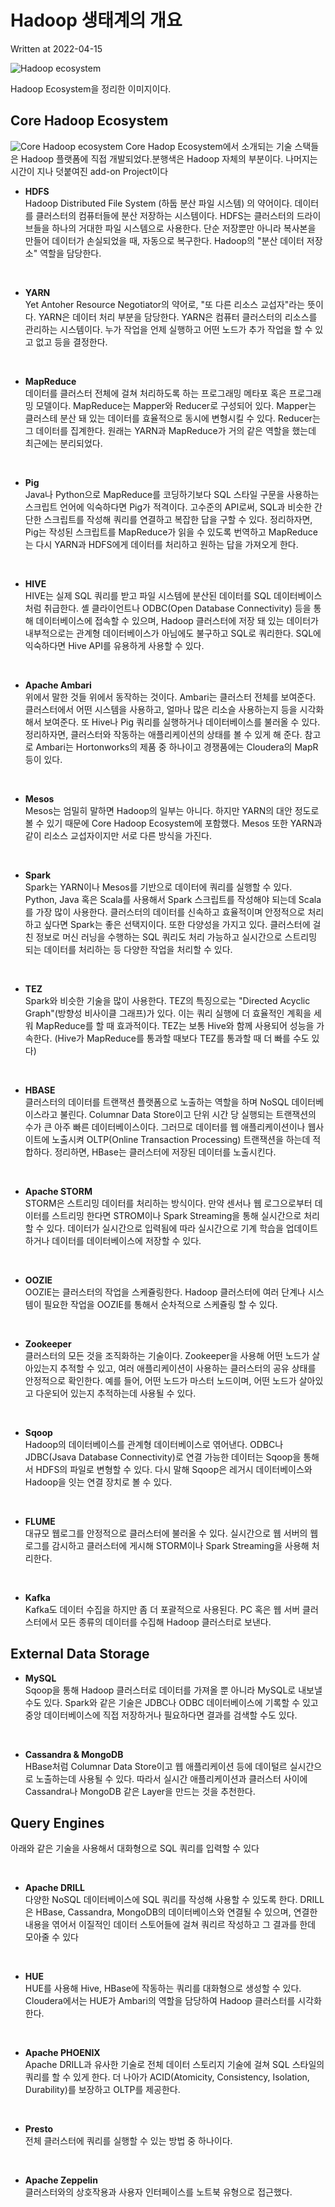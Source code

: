 # Hadoop 생태계의 개요

Written at 2022-04-15

![Hadoop ecosystem](/Cluster%20Computing%20Fundamentals/Hadoop/asset/Hadoop%20Ecosystem.png)

Hadoop Ecosystem을 정리한 이미지이다.

## Core Hadoop Ecosystem

![Core Hadoop ecosystem](/Cluster%20Computing%20Fundamentals/Hadoop/asset/core-hadoop-system.png)
Core Hadop Ecosystem에서 소개되는 기술 스택들은 Hadoop 플랫폼에 직접 개발되었다.분행색은 Hadoop 자체의 부분이다. 나머지는 시간이 지나 덧붙여진 add-on Project이다

- **HDFS**  
  Hadoop Distributed File System (하둡 분산 파일 시스템) 의 약어이다. 데이터를 클러스터의 컴퓨터들에 분산 저장하는 시스템이다. HDFS는 클러스터의 드라이브들을 하나의 거대한 파일 시스템으로 사용한다. 단순 저장뿐만 아니라 복사본을 만들어 데이터가 손실되었을 때, 자동으로 복구한다. Hadoop의 "분산 데이터 저장소" 역할을 담당한다.

<br>

- **YARN**  
  Yet Antoher Resource Negotiator의 약어로, "또 다른 리소스 교섭자"라는 뜻이다. YARN은 데이터 처리 부분을 담당한다. YARN은 컴퓨터 클러스터의 리소스를 관리하는 시스템이다. 누가 작업을 언제 실행하고 어떤 노드가 추가 작업을 할 수 있고 없고 등을 결정한다.

<br>

- **MapReduce**  
  데이터를 클러스터 전체에 걸쳐 처리하도록 하는 프로그래밍 메타포 혹은 프로그래밍 모델이다. MapReduce는 Mapper와 Reducer로 구성되어 있다. Mapper는 클러스테 분산 돼 있는 데이터를 효율적으로 동시에 변형시킬 수 있다. Reducer는 그 데이터를 집계한다.
  원래는 YARN과 MapReduce가 거의 같은 역할을 했는데 최근에는 분리되었다.

<br>

- **Pig**  
  Java나 Python으로 MapReduce를 코딩하기보다 SQL 스타일 구문을 사용하는 스크립트 언어에 익숙하다면 Pig가 적격이다. 고수준의 API로써, SQL과 비슷한 간단한 스크립트를 작성해 쿼리를 연결하고 복잡한 답을 구할 수 있다. 정리하자면, Pig는 작성된 스크립트를 MapReduce가 읽을 수 있도록 번역하고 MapReduce는 다시 YARN과 HDFS에게 데이터를 처리하고 원하는 답을 가져오게 한다.

<br>

- **HIVE**  
  HIVE는 실제 SQL 쿼리를 받고 파일 시스템에 분산된 데이터를 SQL 데이터베이스처럼 취급한다. 셸 클라이언트나 ODBC(Open Database Connectivity) 등을 통해 데이터베이스에 접속할 수 있으며, Hadoop 클러스터에 저장 돼 있는 데이터가 내부적으로는 관계형 데이터베이스가 아님에도 불구하고 SQL로 쿼리한다. SQL에 익숙하다면 Hive API를 유용하게 사용할 수 있다.

  <br>

- **Apache Ambari**  
  위에서 말한 것들 위에서 동작하는 것이다. Ambari는 클러스터 전체를 보여준다. 클러스터에서 어떤 시스템을 사용하고, 얼마나 많은 리소슬 사용하는지 등을 시각화해서 보여준다. 또 Hive나 Pig 쿼리를 실행하거나 데이터베이스를 불러올 수 있다. 정리하자면, 클러스터와 작동하는 애플리케이션의 상태를 볼 수 있게 해 준다. 참고로 Ambari는 Hortonworks의 제품 중 하나이고 경쟁품에는 Cloudera의 MapR 등이 있다.

<br>

- **Mesos**  
  Mesos는 엄밀히 말하면 Hadoop의 일부는 아니다. 하지만 YARN의 대안 정도로 볼 수 있기 때문에 Core Hadoop Ecosystem에 포함했다. Mesos 또한 YARN과 같이 리소스 교섭자이지만 서로 다른 방식을 가진다.

<br>

- **Spark**  
  Spark는 YARN이나 Mesos를 기반으로 데이터에 쿼리를 실행할 수 있다. Python, Java 혹은 Scala를 사용해서 Spark 스크립트를 작성해야 되는데 Scala를 가장 많이 사용한다. 클러스터의 데이터를 신속하고 효율적이며 안정적으로 처리하고 싶다면 Spark는 좋은 선택지이다. 또한 다양성을 가지고 있다. 클러스터에 걸친 정보로 머신 러닝을 수행하는 SQL 쿼리도 처리 가능하고 실시간으로 스트리밍 되는 데이터를 처리하는 등 다양한 작업을 처리할 수 있다.

<br>

- **TEZ**  
  Spark와 비슷한 기술을 많이 사용한다. TEZ의 특징으로는 "Directed Acyclic Graph"(방향성 비사이클 그래프)가 있다. 이는 쿼리 실행에 더 효율적인 계획을 세워 MapReduce를 할 때 효과적이다. TEZ는 보통 Hive와 함께 사용되어 성능을 가속한다. (Hive가 MapReduce를 통과할 때보다 TEZ를 통과할 때 더 빠를 수도 있다)

<br>

- **HBASE**  
  클러스터의 데이터를 트랜잭션 플랫폼으로 노출하는 역할을 하며 NoSQL 데이터베이스라고 불린다. Columnar Data Store이고 단위 시간 당 실행되는 트랜잭션의 수가 큰 아주 빠른 데이터베이스이다. 그러므로 데이터를 웹 애플리케이션이나 웹사이트에 노출시켜 OLTP(Online Transaction Processing) 트랜잭션을 하는데 적합하다. 정리하면, HBase는 클러스터에 저장된 데이터를 노출시킨다.

<br>

- **Apache STORM**  
  STORM은 스트리밍 데이터를 처리하는 방식이다. 만약 센서나 웹 로그으로부터 데이터를 스트리밍 한다면 STROM이나 Spark Streaming을 통해 실시간으로 처리할 수 있다. 데이터가 실시간으로 입력됨에 따라 실시간으로 기계 학습을 업데이트하거나 데이터를 데이터베이스에 저장할 수 있다.

<br>

- **OOZIE**  
  OOZIE는 클러스터의 작업을 스케쥴링한다. Hadoop 클러스터에 여러 단계나 시스템이 필요한 작업을 OOZIE를 통해서 순차적으로 스케쥴링 할 수 있다.

<br>

- **Zookeeper**  
  클러스터의 모든 것을 조직화하는 기술이다. Zookeeper을 사용해 어떤 노드가 살아있는지 추적할 수 있고, 여러 애플리케이션이 사용하는 클러스터의 공유 상태를 안정적으로 확인한다. 예를 들어, 어떤 노드가 마스터 노드이며, 어떤 노드가 살아있고 다운되어 있는지 추적하는데 사용될 수 있다.

<br>

- **Sqoop**  
  Hadoop의 데이터베이스를 관계형 데이터베이스로 엮어낸다. ODBC나 JDBC(Jsava Database Connectivity)로 연결 가능한 데이터는 Sqoop을 통해서 HDFS의 파일로 변형할 수 있다. 다시 말해 Sqoop은 레거시 데이터베이스와 Hadoop을 잇는 연결 장치로 볼 수 있다.

<br>

- **FLUME**  
  대규모 웹로그를 안정적으로 클러스터에 불러올 수 있다. 실시간으로 웹 서버의 웹 로그를 감시하고 클러스터에 게시해 STORM이나 Spark Streaming을 사용해 처리한다.

<br>

- **Kafka**  
  Kafka도 데이터 수집을 하지만 좀 더 포괄적으로 사용된다. PC 혹은 웹 서버 클러스터에서 모든 종류의 데이터를 수집해 Hadoop 클러스터로 보낸다.

## External Data Storage

- **MySQL**  
  Sqoop을 통해 Hadoop 클러스터로 데이터를 가져올 뿐 아니라 MySQL로 내보낼 수도 있다. Spark와 같은 기술은 JDBC나 ODBC 데이터베이스에 기록할 수 있고 중앙 데이터베이스에 직접 저장하거나 필요하다면 결과를 검색할 수도 있다.

<br>

- **Cassandra & MongoDB**  
  HBase처럼 Columnar Data Store이고 웹 애플리케이션 등에 데이털르 실시간으로 노출하는데 사용될 수 있다. 따라서 실시간 애플리케이션과 클러스터 사이에 Cassandra나 MongoDB 같은 Layer을 만드는 것을 추천한다.

## Query Engines

아래와 같은 기술을 사용해서 대화형으로 SQL 쿼리를 입력할 수 있다

<br>

- **Apache DRILL**  
  다양한 NoSQL 데이터베이스에 SQL 쿼리를 작성해 사용할 수 있도록 한다. DRILL은 HBase, Cassandra, MongoDB의 데이터베이스와 연결될 수 있으며, 연결한 내용을 엮어서 이질적인 데이터 스토어들에 걸쳐 쿼리르 작성하고 그 결과를 한데 모아줄 수 있다

<br>

- **HUE**  
  HUE를 사용해 Hive, HBase에 작동하는 쿼리를 대화형으로 생성할 수 있다. Cloudera에서는 HUE가 Ambari의 역할을 담당하여 Hadoop 클러스터를 시각화한다.

<br>

- **Apache PHOENIX**  
  Apache DRILL과 유사한 기술로 전체 데이터 스토리지 기술에 걸쳐 SQL 스타일의 쿼리를 할 수 있게 한다. 더 나아가 ACID(Atomicity, Consistency, Isolation, Durability)를 보장하고 OLTP를 제공한다.

<br>

- **Presto**  
  전체 클러스터에 쿼리를 실행할 수 있는 방법 중 하나이다.

<br>

- **Apache Zeppelin**  
  클러스터와의 상호작용과 사용자 인터페이스를 노트북 유형으로 접근했다.
